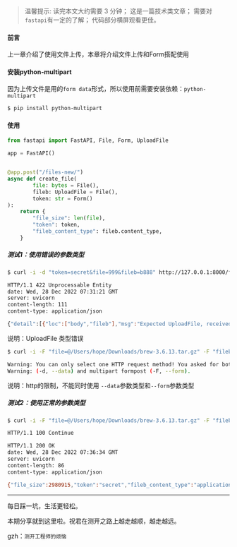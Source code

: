 > 温馨提示:
> 读完本文大约需要 3 分钟；
> 这是一篇技术类文章；
> 需要对`fastapi`有一定的了解；
> 代码部分横屏观看更佳。

#### 前言

上一章介绍了使用文件上传，本章将介绍文件上传和Form搭配使用

#### 安装python-multipart

因为上传文件是用的`form data`形式，所以使用前需要安装依赖：`python-multipart`

```bash
$ pip install python-multipart
```

#### 使用

```python
from fastapi import FastAPI, File, Form, UploadFile

app = FastAPI()


@app.post("/files-new/")
async def create_file(
        file: bytes = File(),
        fileb: UploadFile = File(),
        token: str = Form()
):
    return {
        "file_size": len(file),
        "token": token,
        "fileb_content_type": fileb.content_type,
    }
```

##### 测试1：使用错误的参数类型

```bash
$ curl -i -d "token=secret&file=999&fileb=b888" http://127.0.0.1:8000/files-new/

HTTP/1.1 422 Unprocessable Entity
date: Wed, 28 Dec 2022 07:31:21 GMT
server: uvicorn
content-length: 111
content-type: application/json

{"detail":[{"loc":["body","fileb"],"msg":"Expected UploadFile, received: <class 'str'>","type":"value_error"}]}
```
说明：UploadFile 类型错误

```bash
$ curl -i -F "file=@/Users/hope/Downloads/brew-3.6.13.tar.gz" -F "fileb=@/Users/hope/Downloads/WPS_Office_5.1.0(7657)_x64.dmg" -d "token=secret" http://127.0.0.1:8000/files-new/

Warning: You can only select one HTTP request method! You asked for both POST 
Warning: (-d, --data) and multipart formpost (-F, --form).
```
说明：http的限制，不能同时使用 `--data`参数类型和`--form`参数类型

##### 测试2：使用正常的参数类型
```bash
$ curl -i -F "file=@/Users/hope/Downloads/brew-3.6.13.tar.gz" -F "fileb=@/Users/hope/Downloads/WPS_Office_5.1.0(7657)_x64.dmg" --form "token=secret" http://127.0.0.1:8000/files-new/

HTTP/1.1 100 Continue

HTTP/1.1 200 OK
date: Wed, 28 Dec 2022 07:36:34 GMT
server: uvicorn
content-length: 86
content-type: application/json

{"file_size":2980915,"token":"secret","fileb_content_type":"application/octet-stream"}
```

***

每日踩一坑，生活更轻松。

本期分享就到这里啦。祝君在测开之路上越走越顺，越走越远。

gzh：`测开工程师的烦恼`
